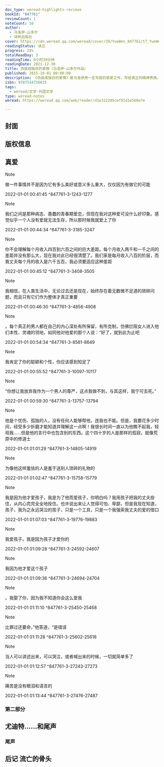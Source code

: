 ```yaml
---
doc_type: weread-highlights-reviews
bookId: "847761"
reviewCount: 1
noteCount: 16
author:
  - 马洛伊·山多尔
  - 译林出版社
cover: https://cdn.weread.qq.com/weread/cover/39/YueWen_847761/t7_YueWen_847761.jpg
readingStatus: 读过
progress: 28%
totalReadDay: 3
readingTime: 0小时39分钟
readingDate: 2021-12-30
title: 伪装成独白的爱情（马洛伊·山多尔作品）
published: 2015-10-01 00:00:00
description: 《伪装成独白的爱情》是马洛伊用一生写就的挚爱之作，写给真正的精神贵族。四段独白，四个当事人述说两段失败的婚姻。前妻坐在街角的甜品店，悄悄看着丈夫为第二任妻子打包橘皮蜜饯。咖啡店里，出身优越的丈夫回忆起第二任妻子在床上偷偷观察自己时那半迎合半嘲讽的眼神。他视她为真爱，可眼神浇灭了一切火焰。曾是夫家女佣的第二任妻子与情人彻夜长谈。丈夫家满橱的袜子、领带和整墙的书曾让她觉得自己的双手格外肮脏，而丈夫身上万年不变的甘草味令她感到恶心。多年后，情人在美国的小酒吧里偶遇逃亡的丈夫，目送他消失在贫民窟。
isbn: 9787544756815
tags:
  - weread/文学-外国文学
type: weread-notes
weread: https://weread.qq.com/web/reader/d1e322205cef91d1e568e7e

---
```



## 封面

## 版权信息

## 真爱

> [!NOTE] 
> 做一件事情并不是因为它有多么美好或意义多么重大，仅仅因为有做它的可能
> 
> 2022-01-01 00:41:45 ^847761-3-1243-1277

> [!NOTE] 
> 我们之间是那种病态、愚蠢的青春期爱恋，但现在我对这种爱可没什么好印象。感觉似乎一个人没有爱就无法生存，所以那时候我就爱上了你
> 
> 2022-01-01 00:44:34 ^847761-3-3185-3247

> [!NOTE] 
> 你不会理解每个月收入四百到六百之间的巨大差距。每个月收入两千和一千之间的差距并没有那么大，现在我对此已经很清楚了。我们家是每月收入八百的阶层，而我丈夫每个月的收入是六千五百，我必须要适应这种差距
> 
> 2022-01-01 00:45:12 ^847761-3-3408-3505

> [!NOTE] 
> 我相信，在人类生活中，无论过去还是现在，始终存在着无数微不足道的琐碎问题，而且只有它们作为整体才真正重要
> 
> 2022-01-01 00:46:30 ^847761-3-4856-4908

> [!NOTE] 
> 。每个真正的男人都在自己的内心深处有所保留，有所克制，仿佛拦阻女人进入他们本性、灵魂的领地，如同他对他爱的那个人说：“好了，就到此为止吧
> 
> 2022-01-01 00:54:34 ^847761-3-8581-8649

> [!NOTE] 
> 我肯定了你的聪颖和个性，你应该感到知足了
> 
> 2022-01-01 00:55:52 ^847761-3-10097-10117

> [!NOTE] 
> “你想让我放弃我作为一个男人的尊严，这点我做不到，与其这样，我宁可去死。”
> 
> 2022-01-01 00:59:30 ^847761-3-13757-13794

> [!NOTE] 
> 他是个忧伤、孤独的人，没有任何人能够帮他，连我也不能。但是，我要花多少时间，经受多少折磨才能知道并理解这一点啊！我很长时间一直以为他瞧不起我，轻视我……但是他的言行中也包含别的东西。这个四十岁的人是那样的孤寂，就像荒原中的修道士
> 
> 2022-01-01 01:01:29 ^847761-3-14805-14919

> [!NOTE] 
> 为像他这样羞怯的人是羞于送别人琐碎的礼物的
> 
> 2022-01-01 01:02:47 ^847761-3-15758-15779

> [!NOTE] 
> 我是因为他才爱孩子，我是为了他而爱孩子，你明白吗？我用孩子把我的丈夫拴住，从内心完完全全地拴住。也许说出来让人觉得可怕、卑鄙，但是我现在知道，孩子，我为之永远哭泣的孩子，只是一个工具，只是一个我强索我丈夫的爱的借口
> 
> 2022-01-01 01:07:03 ^847761-3-19776-19883

> [!NOTE] 
> 我爱孩子。我是因为孩子才爱你的
> 
> 2022-01-01 01:09:28 ^847761-3-24592-24607

> [!NOTE] 
> 我因为他才爱这个孩子
> 
> 2022-01-01 01:09:36 ^847761-3-24694-24704

> [!NOTE] 
> 。我娶了你，因为我不知道你会这么爱我
> 
> 2022-01-01 01:11:10 ^847761-3-25450-25468

> [!NOTE] 
> 比罪过还要命，”他答道，“是错误
> 
> 2022-01-01 01:11:28 ^847761-3-25602-25618

> [!NOTE] 
> 当人可以讲述出来，可以哭泣，或者喊出来的时候，一切就简单多了
> 
> 2022-01-01 01:12:57 ^847761-3-27243-27273

> [!NOTE] 
> 痛苦是没有眼泪和语言的
> 
> 2022-01-01 01:13:44 ^847761-3-27476-27487

### 第二部分

## 尤迪特……和尾声

### 尾声

## 后记 流亡的骨头

